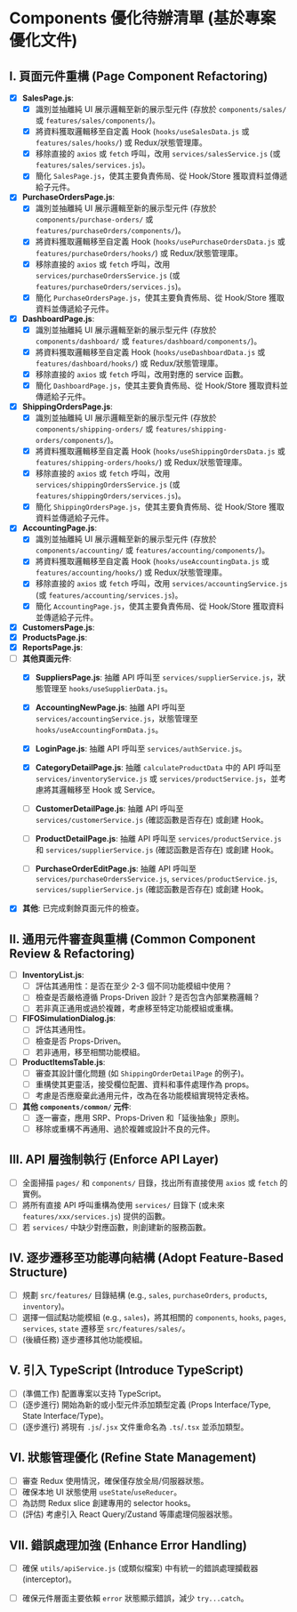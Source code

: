 # Components 優化待辦清單 (基於專案優化文件)

## I. 頁面元件重構 (Page Component Refactoring)

- [x] **SalesPage.js**:
    - [x] 識別並抽離純 UI 展示邏輯至新的展示型元件 (存放於 `components/sales/` 或 `features/sales/components/`)。
    - [x] 將資料獲取邏輯移至自定義 Hook (`hooks/useSalesData.js` 或 `features/sales/hooks/`) 或 Redux/狀態管理庫。
    - [x] 移除直接的 `axios` 或 `fetch` 呼叫，改用 `services/salesService.js` (或 `features/sales/services.js`)。
    - [x] 簡化 `SalesPage.js`，使其主要負責佈局、從 Hook/Store 獲取資料並傳遞給子元件。
- [x] **PurchaseOrdersPage.js**:
    - [x] 識別並抽離純 UI 展示邏輯至新的展示型元件 (存放於 `components/purchase-orders/` 或 `features/purchaseOrders/components/`)。
    - [x] 將資料獲取邏輯移至自定義 Hook (`hooks/usePurchaseOrdersData.js` 或 `features/purchaseOrders/hooks/`) 或 Redux/狀態管理庫。
    - [x] 移除直接的 `axios` 或 `fetch` 呼叫，改用 `services/purchaseOrdersService.js` (或 `features/purchaseOrders/services.js`)。
    - [x] 簡化 `PurchaseOrdersPage.js`，使其主要負責佈局、從 Hook/Store 獲取資料並傳遞給子元件。
- [x] **DashboardPage.js**:
    - [x] 識別並抽離純 UI 展示邏輯至新的展示型元件 (存放於 `components/dashboard/` 或 `features/dashboard/components/`)。
    - [x] 將資料獲取邏輯移至自定義 Hook (`hooks/useDashboardData.js` 或 `features/dashboard/hooks/`) 或 Redux/狀態管理庫。
    - [x] 移除直接的 `axios` 或 `fetch` 呼叫，改用對應的 service 函數。
    - [x] 簡化 `DashboardPage.js`，使其主要負責佈局、從 Hook/Store 獲取資料並傳遞給子元件。
- [x] **ShippingOrdersPage.js**:
    - [x] 識別並抽離純 UI 展示邏輯至新的展示型元件 (存放於 `components/shipping-orders/` 或 `features/shipping-orders/components/`)。
    - [x] 將資料獲取邏輯移至自定義 Hook (`hooks/useShippingOrdersData.js` 或 `features/shipping-orders/hooks/`) 或 Redux/狀態管理庫。
    - [x] 移除直接的 `axios` 或 `fetch` 呼叫，改用 `services/shippingOrdersService.js` (或 `features/shippingOrders/services.js`)。
    - [x] 簡化 `ShippingOrdersPage.js`，使其主要負責佈局、從 Hook/Store 獲取資料並傳遞給子元件。
- [x] **AccountingPage.js**:
    - [x] 識別並抽離純 UI 展示邏輯至新的展示型元件 (存放於 `components/accounting/` 或 `features/accounting/components/`)。
    - [x] 將資料獲取邏輯移至自定義 Hook (`hooks/useAccountingData.js` 或 `features/accounting/hooks/`) 或 Redux/狀態管理庫。
    - [x] 移除直接的 `axios` 或 `fetch` 呼叫，改用 `services/accountingService.js` (或 `features/accounting/services.js`)。
    - [x] 簡化 `AccountingPage.js`，使其主要負責佈局、從 Hook/Store 獲取資料並傳遞給子元件。
- [x] **CustomersPage.js**:
- [x] **ProductsPage.js**:
- [x] **ReportsPage.js**:
- [ ] **其他頁面元件**:
    - [x] **SuppliersPage.js**: 抽離 API 呼叫至 `services/supplierService.js`，狀態管理至 `hooks/useSupplierData.js`。
    - [x] **AccountingNewPage.js**: 抽離 API 呼叫至 `services/accountingService.js`，狀態管理至 `hooks/useAccountingFormData.js`。
    - [x] **LoginPage.js**: 抽離 API 呼叫至 `services/authService.js`。
    - [x] **CategoryDetailPage.js**: 抽離 `calculateProductData` 中的 API 呼叫至 `services/inventoryService.js` 或 `services/productService.js`，並考慮將其邏輯移至 Hook 或 Service。





    - [ ] **CustomerDetailPage.js**: 抽離 API 呼叫至 `services/customerService.js` (確認函數是否存在) 或創建 Hook。
    - [ ] **ProductDetailPage.js**: 抽離 API 呼叫至 `services/productService.js` 和 `services/supplierService.js` (確認函數是否存在) 或創建 Hook。
    - [ ] **PurchaseOrderEditPage.js**: 抽離 API 呼叫至 `services/purchaseOrdersService.js`, `services/productService.js`, `services/supplierService.js` (確認函數是否存在) 或創建 Hook。
- [x] **其他**: 已完成剩餘頁面元件的檢查。

## II. 通用元件審查與重構 (Common Component Review & Refactoring)

- [ ] **InventoryList.js**:
    - [ ] 評估其通用性：是否在至少 2-3 個不同功能模組中使用？
    - [ ] 檢查是否嚴格遵循 Props-Driven 設計？是否包含內部業務邏輯？
    - [ ] 若非真正通用或過於複雜，考慮移至特定功能模組或重構。
- [ ] **FIFOSimulationDialog.js**:
    - [ ] 評估其通用性。
    - [ ] 檢查是否 Props-Driven。
    - [ ] 若非通用，移至相關功能模組。
- [ ] **ProductItemsTable.js**:
    - [ ] 審查其設計僵化問題 (如 `ShippingOrderDetailPage` 的例子)。
    - [ ] 重構使其更靈活，接受欄位配置、資料和事件處理作為 props。
    - [ ] 考慮是否應廢棄此通用元件，改為在各功能模組實現特定表格。
- [ ] **其他 `components/common/` 元件**:
    - [ ] 逐一審查，應用 SRP、Props-Driven 和「延後抽象」原則。
    - [ ] 移除或重構不再通用、過於複雜或設計不良的元件。

## III. API 層強制執行 (Enforce API Layer)

- [ ] 全面掃描 `pages/` 和 `components/` 目錄，找出所有直接使用 `axios` 或 `fetch` 的實例。
- [ ] 將所有直接 API 呼叫重構為使用 `services/` 目錄下 (或未來 `features/xxx/services.js`) 提供的函數。
- [ ] 若 `services/` 中缺少對應函數，則創建新的服務函數。

## IV. 逐步遷移至功能導向結構 (Adopt Feature-Based Structure)

- [ ] 規劃 `src/features/` 目錄結構 (e.g., `sales`, `purchaseOrders`, `products`, `inventory`)。
- [ ] 選擇一個試點功能模組 (e.g., `sales`)，將其相關的 `components`, `hooks`, `pages`, `services`, `state` 遷移至 `src/features/sales/`。
- [ ] (後續任務) 逐步遷移其他功能模組。

## V. 引入 TypeScript (Introduce TypeScript)

- [ ] (準備工作) 配置專案以支持 TypeScript。
- [ ] (逐步進行) 開始為新的或小型元件添加類型定義 (Props Interface/Type, State Interface/Type)。
- [ ] (逐步進行) 將現有 `.js`/`.jsx` 文件重命名為 `.ts`/`.tsx` 並添加類型。

## VI. 狀態管理優化 (Refine State Management)

- [ ] 審查 Redux 使用情況，確保僅存放全局/伺服器狀態。
- [ ] 確保本地 UI 狀態使用 `useState`/`useReducer`。
- [ ] 為訪問 Redux slice 創建專用的 selector hooks。
- [ ] (評估) 考慮引入 React Query/Zustand 等庫處理伺服器狀態。

## VII. 錯誤處理加強 (Enhance Error Handling)

- [ ] 確保 `utils/apiService.js` (或類似檔案) 中有統一的錯誤處理攔截器 (interceptor)。
- [ ] 確保元件層面主要依賴 `error` 狀態顯示錯誤，減少 `try...catch`。

